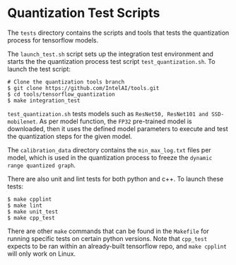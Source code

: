 # Quantization Test Scripts

The `tests` directory contains the scripts and tools that tests the quantization process for tensorflow models.

The `launch_test.sh` script sets up the integration test environment and starts the the quantization process test script `test_quantization.sh`.
To launch the test script:
```
# Clone the quantization tools branch
$ git clone https://github.com/IntelAI/tools.git
$ cd tools/tensorflow_quantization
$ make integration_test
``` 

`test_quantization.sh` tests models such as `ResNet50, ResNet101 and SSD-mobilenet`.
As per model function, the `FP32` pre-trained model is downloaded,
then it uses the defined model parameters to execute and test the quantization steps for the given model.

The `calibration_data` directory contains the `min_max_log.txt` files per model, which is used in the quantization process to
freeze the `dynamic range quantized graph`.

There are also unit and lint tests for both python and c++.
To launch these tests:
```
$ make cpplint
$ make lint
$ make unit_test
$ make cpp_test
```
There are other `make` commands that can be found in the `Makefile` for running specific tests on certain python versions.
Note that `cpp_test` expects to be ran within an already-built tensorflow repo, and `make cpplint` will only work on Linux.
